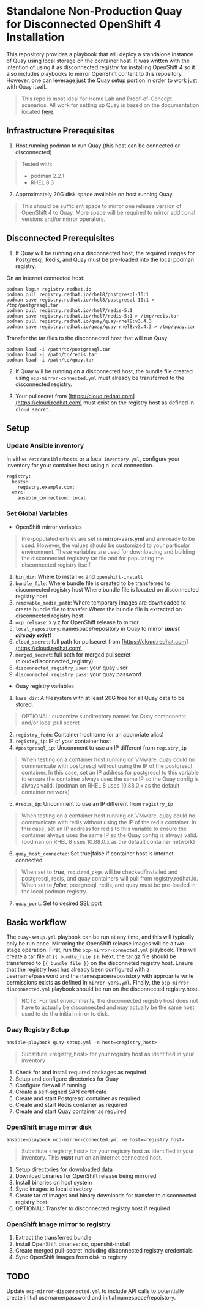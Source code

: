 # Standalone Non-Production Quay for Disconnected OpenShift 4 Installation

This repository provides a playbook that will deploy a standalone instance of Quay using local storage on the container host.  It was written with the intention of using it as disconnected registry for installing OpenShift 4 so it also includes playbooks to mirror OpenShift content to this repository.  However, one can leverage just the Quay setup portion in order to work just with Quay itself.

> This repo is most ideal for Home Lab and Proof-of-Concept scenarios. All work for setting up Quay is based on the documentation located [here](https://access.redhat.com/documentation/en-us/red_hat_quay/3.4/html/deploy_red_hat_quay_for_proof-of-concept_non-production_purposes/index).

## Infrastructure Prerequisites

1. Host running podman to run Quay (this host can be connected or disconnected)
> Tested with:
>  * podman 2.2.1
>  * RHEL 8.3
2. Approximately 20G disk space available on host running Quay
> This should be sufficient space to mirror one release version of OpenShift 4 to Quay.  More space will be required to mirror additional versions and/or mirror operators.

## Disconnected Prerequisites

1. If Quay will be running on a disconnected host, the required images for Postgresql, Redis, and Quay must be pre-loaded into the local podman registry.

On an internet connected host:
```
podman login registry.redhat.io
podman pull registry.redhat.io/rhel8/postgresql-10:1
podman save registry.redhat.io/rhel8/postgresql-10:1 > /tmp/postgresql.tar 
podman pull registry.redhat.io/rhel7/redis-5:1
podman save registry.redhat.io/rhel7/redis-5:1 > /tmp/redis.tar
podman pull registry.redhat.io/quay/quay-rhel8:v3.4.3
podman save registry.redhat.io/quay/quay-rhel8:v3.4.3 > /tmp/quay.tar
```
Transfer the tar files to the disconnected host that will run Quay
```
podman load -i /path/to/postgresql.tar
podman load -i /path/to/redis.tar
podman load -i /path/to/quay.tar
```

2. If Quay will be running on a disconnected host, the bundle file created using `ocp-mirror-connected.yml` must already be transferred to the disconnected registry.

3. Your pullsecret from [https://cloud.redhat.com](https://cloud.redhat.com) must exist on the registry host as defined in `cloud_secret`.

## Setup
### Update Ansible inventory
In either `/etc/ansible/hosts` or a local `inventory.yml`, configure your inventory for your container host using a local connection.
```
registry:
  hosts:
    registry.example.com:
  vars:
    ansible_connection: local
```
### Set Global Variables
* OpenShift mirror variables
> Pre-populated entries are set in **mirror-vars.yml** and are ready to be used.  However, the values should be customized to your particular environment.  These variables are used for downloading and building the disconnected registsry tar file and for populating the disconnected registry itself.
1. `bin_dir`: Where to install `oc` and `openshift-install`
2. `bundle_file`: Where bundle file is created to be transferred to disconnected registry host
                  Where bundle file is located on disconnected registry host
3. `removable_media_path`: Where temporary images are downloaded to create bundle file to transfer
                           Where the bundle file is extracted on disconnected registry host
4. `ocp_release`: x.y.z for OpenShift release to mirror
5. `local_repository`: namespace/repository in Quay to mirror *(**must already exist**)*
6. `cloud_secret`: full path for pullsecret from [https://cloud.redhat.com](https://cloud.redhat.com)
7. `merged_secret`: full path for merged pullsecret (cloud+disconnected_registry)
8. `disconnected_registry_user`: your quay user
9. `disconnected_registry_pass`: your quay password

* Quay registry variables
1. `base_dir`: A filesystem with at least 20G free for all Quay data to be stored.
> OPTIONAL: customize subdirectory names for Quay components and/or local pull secret
2. `registry_fqdn`: Container hostname (or an approriate alias)
3. `registry_ip`: IP of your container host
4. `#postgresql_ip`: Uncomment to use an IP different from `registry_ip`
> When testing on a container host running on VMware, quay could no communicate with postgresql without using the IP of the postgresql container.  In this case, set an IP address for postgresql to this variable to ensure the container always uses the same IP so the Quay config is always valid. (podman on RHEL 8 uses 10.88.0.x as the default container network)
5. `#redis_ip`: Uncomment to use an IP different from `registry_ip`
> When testing on a container host running on VMware, quay could no communicate with redis without using the IP of the redis container.  In this case, set an IP address for redis to this variable to ensure the container always uses the same IP so the Quay config is always valid. (podman on RHEL 8 uses 10.88.0.x as the default container network)
6. `quay_host_connected`: Set true|false if container host is internet-connected
> When set to ***true***, `required_pkgs` will be checked/installed and postgresql, redis, and quay containers will pull from registry.redhat.io.  When set to ***false***, postgresql, redis, and quay must be pre-loaded in the local podman registry.
7. `quay_port`: Set to desired SSL port


## Basic workflow
The `quay-setup.yml` playbook can be run at any time, and this will typically only be run once.  Mirroring the OpenShift release images will be a two-stage operation.  First, run the `ocp-mirror-connected.yml` playbook.  This will create a tar file at `{{ bundle_file }}`.  Next, the tar.gz file should be transferred to `{{ bundle_file }}` on the disconneted registry host.  Ensure that the registry host has already been configured with a username/password and the namespace/reposistory with approarite write permissions exists as defined in `mirror-vars.yml`.  Finally, the `ocp-mirror-disconnected.yml` playbook should be run on the disconnected registry.host.
> NOTE: For test environments, the disconnected registry host does not have to actually be disconnected and may actually be the same host used to do the initial mirror to disk.

### Quay Registry Setup
`ansible-playbook quay-setup.yml -e host=<registry_host>`
> Substitute \<registry_host\> for your registry host as identified in your inventory

1. Check for and install required packages as required
2. Setup and configure directories for Quay
3. Configure firewall if running
4. Create a self-signed SAN certificate
5. Create and start Postgresql container as required
6. Create and start Redis container as required
7. Create and start Quay container as required

### OpenShift image mirror disk
`ansible-playbook ocp-mirror-connected.yml -e host=<registry_host>`
> Substitute \<registry_host\> for your registry host as identified in your inventory.
> This ***must*** run on an internet connected host.

1. Setup directories for downloaded data
2. Download binaries for OpenShift release being mirrored
3. Install binaries on host system
4. Sync images to local directory
5. Create tar of images and binary downloads for transfer to disconnected registry host
6. OPTIONAL: Transfer to disconnected registry host if required

### OpenShift image mirror to registry
1. Extract the transferred bundle
2. Install OpenShift binaries: oc, openshit-install
3. Create merged pull-secret including disconnected registry credentials
4. Sync OpenShift images from disk to registry

## TODO
Update `ocp-mirror-disconnected.yml` to include API calls to potentially create initial username/password and initial namespace/repoistory.
